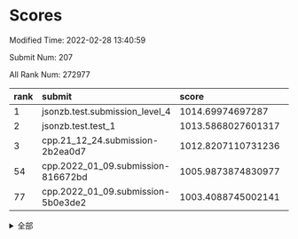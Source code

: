 # Scores

Modified Time: 2022-02-28 13:40:59

Submit Num: 207

All Rank Num: 272977

| rank |               submit               |       score        |       sigma        | pk_num |
| :--- | :--------------------------------- | :----------------- | :----------------- | :----- |
| 1    | jsonzb.test.submission_level_4     | 1014.69974697287   | 0.810542269143226  | 5276   |
| 2    | jsonzb.test.test_1                 | 1013.5868027601317 | 0.814278072388123  | 5274   |
| 3    | cpp.21_12_24.submission-2b2ea0d7   | 1012.8207110731236 | 0.8075378451360378 | 5274   |
| 54   | cpp.2022_01_09.submission-816672bd | 1005.9873874830977 | 0.7307908891325661 | 5277   |
| 77   | cpp.2022_01_09.submission-5b0e3de2 | 1003.4088745002141 | 0.7124754400560313 | 5272   |


<details>
<summary>全部</summary>

| rank |                 submit                 |       score        |       sigma        | pk_num |
| :--- | :------------------------------------- | :----------------- | :----------------- | :----- |
| 1    | jsonzb.test.submission_level_4         | 1014.69974697287   | 0.810542269143226  | 5276   |
| 2    | jsonzb.test.test_1                     | 1013.5868027601317 | 0.814278072388123  | 5274   |
| 3    | cpp.21_12_24.submission-2b2ea0d7       | 1012.8207110731236 | 0.8075378451360378 | 5274   |
| 4    | gobigger.level_3.submission_level_3_22 | 1011.8293747514072 | 0.7692923895043192 | 5280   |
| 5    | gobigger.level_3.submission_level_3_17 | 1011.4092776596374 | 0.7891987353309735 | 5275   |
| 6    | gobigger.level_3.submission_level_3_28 | 1011.3324796509143 | 0.7454575052723457 | 5274   |
| 7    | gobigger.level_3.submission_level_3_33 | 1011.3231536414454 | 0.786374695984838  | 5274   |
| 8    | gobigger.level_3.submission_level_3_15 | 1011.047196084728  | 0.7676247008545182 | 5274   |
| 9    | gobigger.level_3.submission_level_3_3  | 1010.9800616206023 | 0.7499039770885166 | 5275   |
| 10   | gobigger.level_3.submission_level_3_39 | 1010.901128013327  | 0.7498568233204163 | 5275   |
| 11   | gobigger.level_3.submission_level_3_25 | 1010.850437193408  | 0.7743642304780763 | 5280   |
| 12   | gobigger.level_3.submission_level_3_42 | 1010.8252243383903 | 0.7465655323766409 | 5274   |
| 13   | gobigger.level_3.submission_level_3_0  | 1010.816661167865  | 0.771790232675822  | 5274   |
| 14   | gobigger.level_3.submission_level_3_5  | 1010.749197388335  | 0.7808721598079853 | 5275   |
| 15   | gobigger.level_3.submission_level_3_19 | 1010.7194900424959 | 0.7642168545740077 | 5280   |
| 16   | gobigger.level_3.submission_level_3_46 | 1010.7183685489977 | 0.7553015923328457 | 5273   |
| 17   | gobigger.level_3.submission_level_3_41 | 1010.697767937243  | 0.7392857910776528 | 5278   |
| 18   | gobigger.level_3.submission_level_3_40 | 1010.6783757933609 | 0.756520575510174  | 5274   |
| 19   | gobigger.level_3.submission_level_3_29 | 1010.6708037878575 | 0.7422542491665927 | 5275   |
| 20   | gobigger.level_3.submission_level_3_37 | 1010.4946889764626 | 0.7644485573380643 | 5274   |
| 21   | gobigger.level_3.submission_level_3_45 | 1010.4081560704402 | 0.7573267136457539 | 5276   |
| 22   | gobigger.level_3.submission_level_3_30 | 1010.3801522822483 | 0.7662611980980596 | 5271   |
| 23   | gobigger.level_3.submission_level_3_4  | 1010.3329745842314 | 0.7497262825063327 | 5279   |
| 24   | gobigger.level_3.submission_level_3_31 | 1010.1895405461175 | 0.7847712607476685 | 5278   |
| 25   | gobigger.level_3.submission_level_3_38 | 1010.160642707878  | 0.7625504577414961 | 5283   |
| 26   | gobigger.level_3.submission_level_3_11 | 1010.1538711761087 | 0.7471358311480418 | 5271   |
| 27   | gobigger.level_3.submission_level_3_23 | 1010.0791026264291 | 0.778781907979821  | 5276   |
| 28   | gobigger.level_3.submission_level_3_24 | 1010.0418645479281 | 0.7458480540851083 | 5275   |
| 29   | gobigger.level_3.submission_level_3_36 | 1009.9682494432382 | 0.7766592117942599 | 5271   |
| 30   | gobigger.level_3.submission_level_3_8  | 1009.9336796709267 | 0.7795901141764141 | 5276   |
| 31   | gobigger.level_3.submission_level_3_34 | 1009.9162690110588 | 0.7419412333707115 | 5276   |
| 32   | gobigger.level_3.submission_level_3_13 | 1009.7973471486506 | 0.7660250676232874 | 5273   |
| 33   | gobigger.level_3.submission_level_3_12 | 1009.7830744250095 | 0.7505316893927385 | 5268   |
| 34   | gobigger.level_3.submission_level_3_26 | 1009.7411028572812 | 0.7449922540001634 | 5282   |
| 35   | gobigger.level_3.submission_level_3_48 | 1009.7277574309949 | 0.756662984285395  | 5269   |
| 36   | gobigger.level_3.submission_level_3_2  | 1009.6876561292627 | 0.7595170220187195 | 5278   |
| 37   | gobigger.level_3.submission_level_3_20 | 1009.6714765469852 | 0.7610248423212069 | 5276   |
| 38   | gobigger.level_3.submission_level_3_49 | 1009.6452799409375 | 0.7632765413416287 | 5278   |
| 39   | gobigger.level_3.submission_level_3_1  | 1009.6447653989995 | 0.7781260743353215 | 5278   |
| 40   | gobigger.level_3.submission_level_3_18 | 1009.6160150434504 | 0.7823351596296538 | 5273   |
| 41   | gobigger.level_3.submission_level_3_44 | 1009.611041243048  | 0.7470030206766469 | 5273   |
| 42   | gobigger.level_3.submission_level_3_43 | 1009.6046426165958 | 0.753666363905971  | 5274   |
| 43   | gobigger.level_3.submission_level_3_14 | 1009.5467857923045 | 0.7526103798295064 | 5277   |
| 44   | gobigger.level_3.submission_level_3_16 | 1009.4825414604695 | 0.7513417484787636 | 5278   |
| 45   | gobigger.level_3.submission_level_3_21 | 1009.325258379106  | 0.7538442787524281 | 5273   |
| 46   | gobigger.level_3.submission_level_3_47 | 1009.322259375138  | 0.7782296149884054 | 5270   |
| 47   | gobigger.level_3.submission_level_3_35 | 1009.2378177337247 | 0.7595026254704653 | 5277   |
| 48   | gobigger.level_3.submission_level_3_10 | 1009.0303618645642 | 0.7279529537695351 | 5274   |
| 49   | gobigger.level_3.submission_level_3_9  | 1008.9699261416304 | 0.7377737095225259 | 5277   |
| 50   | gobigger.level_3.submission_level_3_32 | 1008.9223309428339 | 0.7603099518461068 | 5274   |
| 51   | gobigger.level_3.submission_level_3_6  | 1008.5860008299137 | 0.7449490976283749 | 5275   |
| 52   | gobigger.level_3.submission_level_3_27 | 1008.3101259312782 | 0.7432561369096701 | 5274   |
| 53   | gobigger.level_3.submission_level_3_7  | 1008.0111042027457 | 0.7416439446865416 | 5273   |
| 54   | cpp.2022_01_09.submission-816672bd     | 1005.9873874830977 | 0.7307908891325661 | 5277   |
| 55   | gobigger.level_1.submission_level_1_14 | 1005.1810698669173 | 0.7397350953333321 | 5277   |
| 56   | gobigger.level_1.submission_level_1_32 | 1004.5123359100104 | 0.7150316769646312 | 5272   |
| 57   | gobigger.level_1.submission_level_1_35 | 1004.4925202080065 | 0.7255610022097941 | 5273   |
| 58   | gobigger.level_1.submission_level_1_39 | 1004.4496263034707 | 0.7086760262111447 | 5276   |
| 59   | gobigger.level_1.submission_level_1_43 | 1004.3587550902436 | 0.7236053429237773 | 5274   |
| 60   | gobigger.level_1.submission_level_1_33 | 1004.314605344942  | 0.7120386231103374 | 5275   |
| 61   | gobigger.level_1.submission_level_1_45 | 1004.2370415597726 | 0.7232227721565849 | 5276   |
| 62   | gobigger.level_1.submission_level_1_8  | 1004.1183739480166 | 0.7121588961566948 | 5273   |
| 63   | gobigger.level_1.submission_level_1_31 | 1003.9900957722784 | 0.7204657134816982 | 5276   |
| 64   | gobigger.level_1.submission_level_1_23 | 1003.985546170007  | 0.7249169480874735 | 5275   |
| 65   | gobigger.level_1.submission_level_1_47 | 1003.9853858841481 | 0.719015218329283  | 5276   |
| 66   | gobigger.level_1.submission_level_1_29 | 1003.9617497182169 | 0.7306204681724704 | 5279   |
| 67   | gobigger.level_1.submission_level_1_7  | 1003.9453259698493 | 0.7182035187336024 | 5270   |
| 68   | gobigger.level_1.submission_level_1_19 | 1003.8938974793778 | 0.7184749322913445 | 5278   |
| 69   | gobigger.level_1.submission_level_1_49 | 1003.880378024805  | 0.7173778093579917 | 5274   |
| 70   | gobigger.level_1.submission_level_1_17 | 1003.8638484121532 | 0.7215750949725592 | 5274   |
| 71   | gobigger.level_1.submission_level_1_46 | 1003.7975574451822 | 0.7154623112979902 | 5278   |
| 72   | gobigger.level_1.submission_level_1_36 | 1003.7551659566013 | 0.7324795496235035 | 5277   |
| 73   | gobigger.level_1.submission_level_1_10 | 1003.6941945447867 | 0.7164298018016878 | 5278   |
| 74   | gobigger.level_1.submission_level_1_37 | 1003.5982871873703 | 0.7282116859594499 | 5277   |
| 75   | gobigger.level_1.submission_level_1_40 | 1003.4789793730093 | 0.7168366879562548 | 5275   |
| 76   | gobigger.level_1.submission_level_1_25 | 1003.4316919809088 | 0.7123392197578521 | 5276   |
| 77   | cpp.2022_01_09.submission-5b0e3de2     | 1003.4088745002141 | 0.7124754400560313 | 5272   |
| 78   | gobigger.level_1.submission_level_1_44 | 1003.3850460857483 | 0.71605284957053   | 5277   |
| 79   | gobigger.level_1.submission_level_1_0  | 1003.3623024340176 | 0.7158489839021656 | 5271   |
| 80   | gobigger.level_1.submission_level_1_27 | 1003.2348863718473 | 0.7085347039094319 | 5271   |
| 81   | gobigger.level_1.submission_level_1_13 | 1003.1838062567755 | 0.7077547529779088 | 5276   |
| 82   | gobigger.level_1.submission_level_1_11 | 1003.1816499943716 | 0.718788695906039  | 5275   |
| 83   | gobigger.level_1.submission_level_1_38 | 1003.1707223406444 | 0.7094939240504784 | 5277   |
| 84   | gobigger.level_1.submission_level_1_48 | 1003.1574985308431 | 0.7226068639773361 | 5276   |
| 85   | gobigger.level_1.submission_level_1_9  | 1003.062076771805  | 0.7194002105880971 | 5271   |
| 86   | gobigger.level_1.submission_level_1_6  | 1003.0392385786977 | 0.7160144290003312 | 5273   |
| 87   | gobigger.level_1.submission_level_1_2  | 1003.0344120277673 | 0.7183074040004921 | 5271   |
| 88   | gobigger.level_1.submission_level_1_12 | 1002.9385024221057 | 0.7114010628606514 | 5270   |
| 89   | gobigger.level_1.submission_level_1_3  | 1002.9367407158103 | 0.7220247810405613 | 5276   |
| 90   | gobigger.level_1.submission_level_1_24 | 1002.8366592179154 | 0.707692262890833  | 5277   |
| 91   | gobigger.level_1.submission_level_1_20 | 1002.8205437669947 | 0.7190812654680164 | 5272   |
| 92   | gobigger.level_1.submission_level_1_4  | 1002.781462300824  | 0.7235760458016597 | 5278   |
| 93   | gobigger.level_1.submission_level_1_42 | 1002.7713135558654 | 0.7226432545797757 | 5277   |
| 94   | gobigger.level_1.submission_level_1_22 | 1002.7575616347395 | 0.723579414313146  | 5275   |
| 95   | gobigger.level_1.submission_level_1_1  | 1002.7257831138896 | 0.7162690323039203 | 5272   |
| 96   | gobigger.level_1.submission_level_1_18 | 1002.7213636339642 | 0.7181473590398322 | 5278   |
| 97   | gobigger.level_1.submission_level_1_26 | 1002.6655755973446 | 0.7143056682276078 | 5277   |
| 98   | gobigger.level_1.submission_level_1_15 | 1002.6275760496918 | 0.7193796795045646 | 5276   |
| 99   | gobigger.level_1.submission_level_1_41 | 1002.5031781197283 | 0.7161765502009754 | 5275   |
| 100  | gobigger.level_1.submission_level_1_34 | 1002.4992319227498 | 0.7130138446935109 | 5273   |
| 101  | gobigger.level_1.submission_level_1_5  | 1002.4419277536254 | 0.7194143895136633 | 5277   |
| 102  | gobigger.level_1.submission_level_1_21 | 1002.2709360689098 | 0.7366472431080875 | 5277   |
| 103  | gobigger.level_1.submission_level_1_30 | 1002.2609361702432 | 0.7093734301428057 | 5278   |
| 104  | gobigger.level_1.submission_level_1_28 | 1001.7897631837842 | 0.7183202183150246 | 5272   |
| 105  | gobigger.level_1.submission_level_1_16 | 1001.2078561711958 | 0.7099871220776528 | 5276   |
| 106  | gobigger.random.submission_random_40   | 997.7136963897357  | 0.709477376431544  | 5279   |
| 107  | gobigger.random.submission_random_5    | 997.5604743974686  | 0.7113471944230008 | 5275   |
| 108  | gobigger.random.submission_random_24   | 997.1710725160776  | 0.7076228896309285 | 5277   |
| 109  | gobigger.random.submission_random_45   | 996.9806473378267  | 0.7135692635235577 | 5273   |
| 110  | gobigger.random.submission_random_15   | 996.8738881537514  | 0.7120253009687845 | 5276   |
| 111  | gobigger.random.submission_random_20   | 996.7691880466699  | 0.713511429118108  | 5275   |
| 112  | gobigger.random.submission_random_16   | 996.7190777233899  | 0.7087365846727144 | 5275   |
| 113  | gobigger.random.submission_random_2    | 996.6748852961404  | 0.7132385958983222 | 5270   |
| 114  | gobigger.random.submission_random_49   | 996.6735424078826  | 0.7044368340730526 | 5277   |
| 115  | gobigger.random.submission_random_27   | 996.5912893883063  | 0.7090567396340418 | 5272   |
| 116  | gobigger.random.submission_random_41   | 996.4708212078842  | 0.7067301705118284 | 5278   |
| 117  | gobigger.random.submission_random_25   | 996.41428610931    | 0.7095023286119889 | 5280   |
| 118  | gobigger.random.submission_random_32   | 996.3949038142277  | 0.7126700265237907 | 5275   |
| 119  | gobigger.random.submission_random_42   | 996.3754352788873  | 0.7028752525110701 | 5273   |
| 120  | gobigger.random.submission_random_21   | 996.365547831475   | 0.7087304462550401 | 5280   |
| 121  | gobigger.random.submission_random_17   | 996.3240240592379  | 0.7247463149587596 | 5273   |
| 122  | gobigger.random.submission_random_1    | 996.3080113245336  | 0.7096199793186851 | 5275   |
| 123  | gobigger.random.submission_random_22   | 996.2897459864797  | 0.7048891636644519 | 5268   |
| 124  | gobigger.random.submission_random_12   | 996.2551164007391  | 0.7295171728975123 | 5277   |
| 125  | gobigger.random.submission_random_8    | 996.1840831645719  | 0.7202261881881078 | 5267   |
| 126  | gobigger.random.submission_random_26   | 996.1566363840283  | 0.712686165673821  | 5276   |
| 127  | gobigger.random.submission_random_35   | 996.1125184105362  | 0.7022920475555999 | 5271   |
| 128  | gobigger.random.submission_random_46   | 996.0736544418355  | 0.6996180117639481 | 5274   |
| 129  | gobigger.random.submission_random_37   | 996.0350098732719  | 0.6992171211714019 | 5279   |
| 130  | gobigger.random.submission_random_36   | 996.0247017084375  | 0.7314167631771524 | 5275   |
| 131  | gobigger.random.submission_random_18   | 996.0147915279263  | 0.707049235632035  | 5276   |
| 132  | gobigger.random.submission_random_43   | 996.0125184576993  | 0.7114932655349601 | 5270   |
| 133  | gobigger.random.submission_random_38   | 995.9770475053182  | 0.7174819209461325 | 5278   |
| 134  | gobigger.random.submission_random_9    | 995.976945183155   | 0.692597354892165  | 5277   |
| 135  | gobigger.random.submission_random_23   | 995.9679695604793  | 0.7016258472759561 | 5275   |
| 136  | gobigger.random.submission_random_28   | 995.9090495276685  | 0.7182523247921789 | 5273   |
| 137  | gobigger.random.submission_random_29   | 995.8205281777275  | 0.7301671014081156 | 5281   |
| 138  | gobigger.random.submission_random_10   | 995.7906714196591  | 0.7117590156546137 | 5278   |
| 139  | gobigger.random.submission_random_7    | 995.7078504368238  | 0.708892404037158  | 5278   |
| 140  | gobigger.random.submission_random_39   | 995.6847939935507  | 0.7120162876614894 | 5276   |
| 141  | gobigger.random.submission_random_47   | 995.5556224628547  | 0.7024778315984647 | 5273   |
| 142  | gobigger.random.submission_random_44   | 995.5379253272913  | 0.7132066699030987 | 5274   |
| 143  | gobigger.random.submission_random_0    | 995.5244902413426  | 0.7055913593070052 | 5270   |
| 144  | gobigger.random.submission_random_19   | 995.5083109677837  | 0.7323712888394098 | 5277   |
| 145  | gobigger.random.submission_random_31   | 995.4486437676718  | 0.7314616653189768 | 5275   |
| 146  | gobigger.random.submission_random_6    | 995.40474566933    | 0.7119241193686977 | 5271   |
| 147  | gobigger.random.submission_random_33   | 995.3411301942384  | 0.7027260464015287 | 5276   |
| 148  | gobigger.random.submission_random_48   | 995.2967037400389  | 0.7092501833584767 | 5272   |
| 149  | gobigger.random.submission_random_3    | 995.2694763074289  | 0.722392020009432  | 5273   |
| 150  | gobigger.random.submission_random_34   | 995.2600614620263  | 0.7140972025133628 | 5277   |
| 151  | gobigger.random.submission_random_4    | 995.2043291349192  | 0.7269623830697864 | 5273   |
| 152  | gobigger.random.submission_random_11   | 995.1830165793635  | 0.7117307561356476 | 5272   |
| 153  | gobigger.random.submission_random_13   | 995.0452570067108  | 0.7178276280786174 | 5271   |
| 154  | gobigger.random.submission_random_30   | 994.6941017870545  | 0.7134189920108492 | 5276   |
| 155  | gobigger.random.submission_random_14   | 994.6339264000951  | 0.7084192224945525 | 5276   |
| 156  | gobigger.level_2.submission_level_2_37 | 993.6681661016297  | 0.7252520114949644 | 5277   |
| 157  | gobigger.level_2.submission_level_2_27 | 993.6347954711928  | 0.7549735075003631 | 5276   |
| 158  | gobigger.level_2.submission_level_2_33 | 993.3681659059765  | 0.7301720985794422 | 5276   |
| 159  | gobigger.level_2.submission_level_2_34 | 993.315233703664   | 0.7470411501367658 | 5277   |
| 160  | gobigger.level_2.submission_level_2_46 | 993.0980482889911  | 0.7369819890511272 | 5276   |
| 161  | gobigger.level_2.submission_level_2_11 | 992.9522493907588  | 0.7387307623726593 | 5278   |
| 162  | gobigger.level_2.submission_level_2_24 | 992.8885322722929  | 0.7443049018421143 | 5274   |
| 163  | gobigger.level_2.submission_level_2_22 | 992.7456674312384  | 0.733166876569301  | 5278   |
| 164  | gobigger.level_2.submission_level_2_18 | 992.6085838853528  | 0.7421057879292376 | 5273   |
| 165  | gobigger.level_2.submission_level_2_28 | 992.5595003288195  | 0.7254858220762194 | 5277   |
| 166  | gobigger.level_2.submission_level_2_48 | 992.5525367334407  | 0.7725441574189399 | 5274   |
| 167  | gobigger.level_2.submission_level_2_20 | 992.3913680435759  | 0.7399752860385801 | 5277   |
| 168  | gobigger.level_2.submission_level_2_38 | 992.3783031649344  | 0.7499162321168791 | 5277   |
| 169  | gobigger.level_2.submission_level_2_31 | 992.2954490678943  | 0.764520210089712  | 5275   |
| 170  | gobigger.level_2.submission_level_2_7  | 992.2617171605616  | 0.7313774769151152 | 5273   |
| 171  | gobigger.level_2.submission_level_2_25 | 992.242073192646   | 0.734574629725818  | 5274   |
| 172  | gobigger.level_2.submission_level_2_29 | 992.2068649267242  | 0.748886931527225  | 5270   |
| 173  | gobigger.level_2.submission_level_2_43 | 992.1797687132171  | 0.7344958790690693 | 5276   |
| 174  | gobigger.level_2.submission_level_2_6  | 992.1741723562194  | 0.7372562807677895 | 5275   |
| 175  | gobigger.level_2.submission_level_2_44 | 992.1601254285505  | 0.7546106507074686 | 5273   |
| 176  | gobigger.level_2.submission_level_2_21 | 992.1168415289501  | 0.7272562346386822 | 5274   |
| 177  | gobigger.level_2.submission_level_2_40 | 992.110775715121   | 0.7287195020244754 | 5277   |
| 178  | gobigger.level_2.submission_level_2_23 | 992.096691435167   | 0.765874947636415  | 5275   |
| 179  | gobigger.level_2.submission_level_2_13 | 992.0739046599269  | 0.7441346922952631 | 5271   |
| 180  | gobigger.level_2.submission_level_2_12 | 992.0671768803808  | 0.7423853639386173 | 5279   |
| 181  | gobigger.level_2.submission_level_2_15 | 991.6991118555029  | 0.749855479058318  | 5274   |
| 182  | gobigger.level_2.submission_level_2_19 | 991.6723589512128  | 0.727485141779402  | 5273   |
| 183  | gobigger.level_2.submission_level_2_1  | 991.6690573604839  | 0.7687906003652045 | 5272   |
| 184  | gobigger.level_2.submission_level_2_5  | 991.5589720673429  | 0.7292828265381076 | 5277   |
| 185  | gobigger.level_2.submission_level_2_0  | 991.5266245066272  | 0.7497269979270694 | 5278   |
| 186  | gobigger.level_2.submission_level_2_32 | 991.5262664369633  | 0.7695766186444318 | 5274   |
| 187  | gobigger.level_2.submission_level_2_47 | 991.4777982526551  | 0.746724073893026  | 5278   |
| 188  | gobigger.level_2.submission_level_2_4  | 991.4276215911542  | 0.744346709446842  | 5276   |
| 189  | gobigger.level_2.submission_level_2_39 | 991.3411512424857  | 0.7572970688587187 | 5274   |
| 190  | gobigger.level_2.submission_level_2_10 | 991.2108129773968  | 0.7467872708979268 | 5276   |
| 191  | gobigger.level_2.submission_level_2_3  | 991.1972022625281  | 0.7530165854305105 | 5272   |
| 192  | gobigger.level_2.submission_level_2_16 | 991.1577243253919  | 0.7625159815986821 | 5273   |
| 193  | gobigger.level_2.submission_level_2_49 | 991.1576279044466  | 0.7368047142172715 | 5273   |
| 194  | gobigger.level_2.submission_level_2_2  | 991.1519804714337  | 0.7702128776755088 | 5267   |
| 195  | gobigger.level_2.submission_level_2_8  | 991.1508939169146  | 0.7682916973519001 | 5276   |
| 196  | gobigger.level_2.submission_level_2_30 | 991.1326411695921  | 0.7544970668322458 | 5271   |
| 197  | gobigger.level_2.submission_level_2_14 | 991.0856295957656  | 0.7376796887266938 | 5275   |
| 198  | gobigger.level_2.submission_level_2_41 | 991.0729330541288  | 0.757770106970006  | 5275   |
| 199  | gobigger.level_2.submission_level_2_17 | 990.9982915068798  | 0.7572260690178172 | 5275   |
| 200  | gobigger.level_2.submission_level_2_36 | 990.959111687894   | 0.768201271166698  | 5270   |
| 201  | gobigger.level_2.submission_level_2_45 | 990.7924412991963  | 0.7533142737856144 | 5275   |
| 202  | gobigger.level_2.submission_level_2_42 | 990.77633117444    | 0.7569271115240819 | 5274   |
| 203  | gobigger.level_2.submission_level_2_35 | 990.7547956241651  | 0.7719836003693265 | 5273   |
| 204  | gobigger.level_2.submission_level_2_26 | 990.705267434054   | 0.7608918664842619 | 5278   |
| 205  | gobigger.level_2.submission_level_2_9  | 990.271372920669   | 0.7614961598229686 | 5275   |
| 206  | gobigger.none.submission_none_0        | 976.802872065958   | 1.3546250656509085 | 5274   |
| 207  | gobigger.none.submission_none_1        | 974.0164856075318  | 1.5734010443895343 | 5277   |

</details>